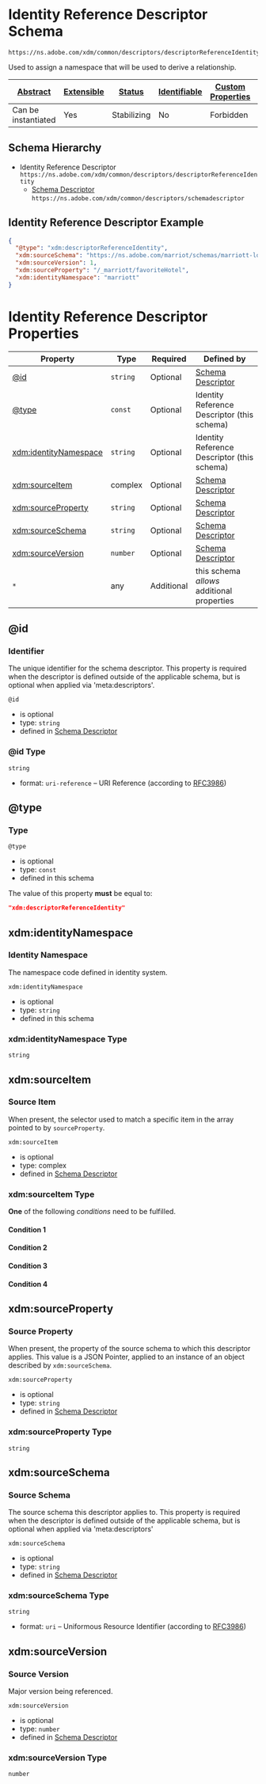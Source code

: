 
# Identity Reference Descriptor Schema

```
https://ns.adobe.com/xdm/common/descriptors/descriptorReferenceIdentity
```

Used to assign a namespace that will be used to derive a relationship.

| [Abstract](../../../../abstract.md) | [Extensible](../../../../extensions.md) | [Status](../../../../status.md) | [Identifiable](../../../../id.md) | [Custom Properties](../../../../extensions.md) | [Additional Properties](../../../../extensions.md) | Defined In |
|-------------------------------------|-----------------------------------------|---------------------------------|-----------------------------------|------------------------------------------------|----------------------------------------------------|------------|
| Can be instantiated | Yes | Stabilizing | No | Forbidden | Permitted | [common/descriptors/identity/descriptorReferenceIdentity.schema.json](common/descriptors/identity/descriptorReferenceIdentity.schema.json) |
## Schema Hierarchy

* Identity Reference Descriptor `https://ns.adobe.com/xdm/common/descriptors/descriptorReferenceIdentity`
  * [Schema Descriptor](../schemadescriptor.schema.md) `https://ns.adobe.com/xdm/common/descriptors/schemadescriptor`


## Identity Reference Descriptor Example
```json
{
  "@type": "xdm:descriptorReferenceIdentity",
  "xdm:sourceSchema": "https://ns.adobe.com/marriot/schemas/marriott-loyalty",
  "xdm:sourceVersion": 1,
  "xdm:sourceProperty": "/_marriott/favoriteHotel",
  "xdm:identityNamespace": "marriott"
}
```

# Identity Reference Descriptor Properties

| Property | Type | Required | Defined by |
|----------|------|----------|------------|
| [@id](#id) | `string` | Optional | [Schema Descriptor](../schemadescriptor.schema.md#id) |
| [@type](#type) | `const` | Optional | Identity Reference Descriptor (this schema) |
| [xdm:identityNamespace](#xdmidentitynamespace) | `string` | Optional | Identity Reference Descriptor (this schema) |
| [xdm:sourceItem](#xdmsourceitem) | complex | Optional | [Schema Descriptor](../schemadescriptor.schema.md#xdmsourceitem) |
| [xdm:sourceProperty](#xdmsourceproperty) | `string` | Optional | [Schema Descriptor](../schemadescriptor.schema.md#xdmsourceproperty) |
| [xdm:sourceSchema](#xdmsourceschema) | `string` | Optional | [Schema Descriptor](../schemadescriptor.schema.md#xdmsourceschema) |
| [xdm:sourceVersion](#xdmsourceversion) | `number` | Optional | [Schema Descriptor](../schemadescriptor.schema.md#xdmsourceversion) |
| `*` | any | Additional | this schema *allows* additional properties |

## @id
### Identifier

The unique identifier for the schema descriptor. This property is required when the descriptor is defined outside of the applicable schema, but is optional when applied via 'meta:descriptors'.

`@id`
* is optional
* type: `string`
* defined in [Schema Descriptor](../schemadescriptor.schema.md#id)

### @id Type


`string`
* format: `uri-reference` – URI Reference (according to [RFC3986](https://tools.ietf.org/html/rfc3986))






## @type
### Type

`@type`
* is optional
* type: `const`
* defined in this schema

The value of this property **must** be equal to:

```json
"xdm:descriptorReferenceIdentity"
```





## xdm:identityNamespace
### Identity Namespace

The namespace code defined in identity system.

`xdm:identityNamespace`
* is optional
* type: `string`
* defined in this schema

### xdm:identityNamespace Type


`string`






## xdm:sourceItem
### Source Item

When present, the selector used to match a specific item in the array pointed to by `sourceProperty`.

`xdm:sourceItem`
* is optional
* type: complex
* defined in [Schema Descriptor](../schemadescriptor.schema.md#xdmsourceitem)

### xdm:sourceItem Type


**One** of the following *conditions* need to be fulfilled.


#### Condition 1



#### Condition 2



#### Condition 3



#### Condition 4







## xdm:sourceProperty
### Source Property

When present, the property of the source schema to which this descriptor applies. This value is a JSON Pointer, applied to an instance of an object described by `xdm:sourceSchema`.

`xdm:sourceProperty`
* is optional
* type: `string`
* defined in [Schema Descriptor](../schemadescriptor.schema.md#xdmsourceproperty)

### xdm:sourceProperty Type


`string`






## xdm:sourceSchema
### Source Schema

The source schema this descriptor applies to. This property is required when the descriptor is defined outside of the applicable schema, but is optional when applied via 'meta:descriptors'

`xdm:sourceSchema`
* is optional
* type: `string`
* defined in [Schema Descriptor](../schemadescriptor.schema.md#xdmsourceschema)

### xdm:sourceSchema Type


`string`
* format: `uri` – Uniformous Resource Identifier (according to [RFC3986](http://tools.ietf.org/html/rfc3986))






## xdm:sourceVersion
### Source Version

Major version being referenced.

`xdm:sourceVersion`
* is optional
* type: `number`
* defined in [Schema Descriptor](../schemadescriptor.schema.md#xdmsourceversion)

### xdm:sourceVersion Type


`number`





